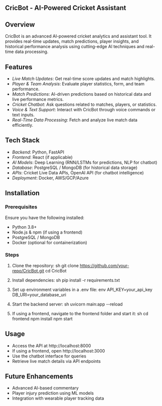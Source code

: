 ## CricBot - AI-Powered Cricket Assistant

## Overview
CricBot is an advanced AI-powered cricket analytics and assistant tool. It provides real-time updates, match predictions, player insights, and historical performance analysis using cutting-edge AI techniques and real-time data processing.

## Features
- *Live Match Updates*: Get real-time score updates and match highlights.
- *Player & Team Analysis*: Evaluate player statistics, form, and team performance.
- *Match Predictions*: AI-driven predictions based on historical data and live performance metrics.
- *Cricket Chatbot*: Ask questions related to matches, players, or statistics.
- *Voice & Text Support*: Interact with CricBot through voice commands or text inputs.
- *Real-Time Data Processing*: Fetch and analyze live match data efficiently.

## Tech Stack
- *Backend*: Python, FastAPI
- *Frontend*: React (if applicable)
- *AI Models*: Deep Learning (RNN/LSTMs for predictions, NLP for chatbot)
- *Database*: PostgreSQL / MongoDB (for historical data storage)
- *APIs*: Cricket Live Data APIs, OpenAI API (for chatbot intelligence)
- *Deployment*: Docker, AWS/GCP/Azure

## Installation
### Prerequisites
Ensure you have the following installed:
- Python 3.8+
- Node.js & npm (if using a frontend)
- PostgreSQL / MongoDB
- Docker (optional for containerization)

### Steps
1. Clone the repository:
   sh
   git clone https://github.com/your-repo/CricBot.git
   cd CricBot
   
2. Install dependencies:
   sh
   pip install -r requirements.txt
   
3. Set up environment variables in a .env file:
   env
   API_KEY=your_api_key
   DB_URI=your_database_uri
   
4. Start the backend server:
   sh
   uvicorn main:app --reload
   
5. If using a frontend, navigate to the frontend folder and start it:
   sh
   cd frontend
   npm install
   npm start
   

## Usage
- Access the API at http://localhost:8000
- If using a frontend, open http://localhost:3000
- Use the chatbot interface for queries
- Retrieve live match details via API endpoints

## Future Enhancements
- Advanced AI-based commentary
- Player injury prediction using ML models
- Integration with wearable player tracking data




